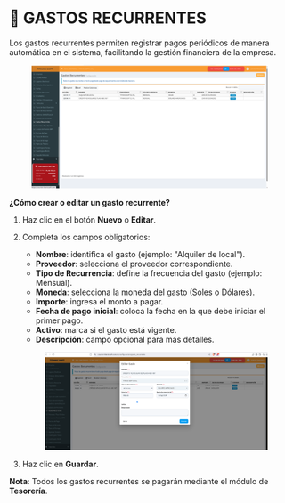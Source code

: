 # 💸 GASTOS RECURRENTES

Los gastos recurrentes permiten registrar pagos periódicos de manera automática en el sistema, facilitando la gestión financiera de la empresa.

<figure><img src="../../../.gitbook/assets/image (298).png" alt=""><figcaption></figcaption></figure>

**¿Cómo crear o editar un gasto recurrente?**

1. Haz clic en el botón **Nuevo** o **Editar**.
2.  Completa los campos obligatorios:

    * **Nombre**: identifica el gasto (ejemplo: "Alquiler de local").
    * **Proveedor**: selecciona el proveedor correspondiente.
    * **Tipo de Recurrencia**: define la frecuencia del gasto (ejemplo: Mensual).
    * **Moneda**: selecciona la moneda del gasto (Soles o Dólares).
    * **Importe**: ingresa el monto a pagar.
    * **Fecha de pago inicial**: coloca la fecha en la que debe iniciar el primer pago.
    * **Activo**: marca si el gasto está vigente.
    * **Descripción**: campo opcional para más detalles.

    <figure><img src="../../../.gitbook/assets/image (297).png" alt=""><figcaption></figcaption></figure>
3. Haz clic en **Guardar**.

**Nota**: Todos los gastos recurrentes se pagarán mediante el módulo de **Tesorería**.
